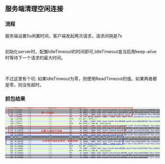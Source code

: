 ## 服务端清理空闲连接

### 流程
服务端设置5s闲置时间，客户端发起两次请求，请求间隔是7s
<br>
</br>
<p>
初始化server时，配置IdleTimeout的时间即可,IdleTimeout是当启用keep-alive时等待下一个请求的最大时间。
</p>
<br>
</br>
不过这里有个坑:
如果IdleTimeout为零，则使用ReadTimeout的值。如果两者都是零，则没有超时。


### 抓包结果
![抓包](./server-keep-alive-idletime.jpg)